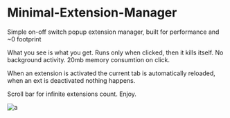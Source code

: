 # Minimal-Extension-Manager
Simple on-off switch popup extension manager, built for performance and ~0 footprint

What you see is what you get.
Runs only when clicked, then it kills itself. No background activity. 20mb memory consumtion on click.

When an extension is activated the current tab is automatically reloaded, when an ext is deactivated nothing happens.

Scroll bar for infinite extensions count. Enjoy.

![a](https://i.imgur.com/1dJoZC3.png)
